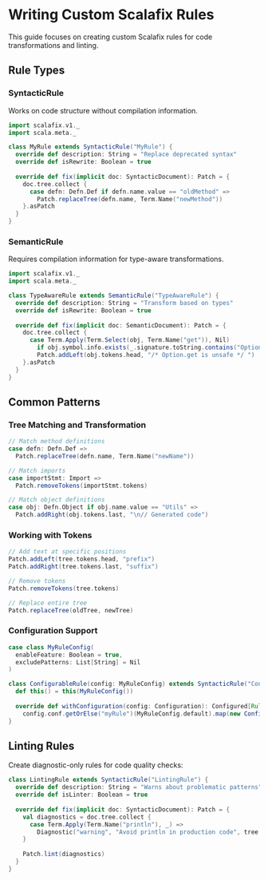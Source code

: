 # Writing Custom Scalafix Rules

This guide focuses on creating custom Scalafix rules for code transformations and linting.

## Rule Types

### SyntacticRule
Works on code structure without compilation information.

```scala
import scalafix.v1._
import scala.meta._

class MyRule extends SyntacticRule("MyRule") {
  override def description: String = "Replace deprecated syntax"
  override def isRewrite: Boolean = true
  
  override def fix(implicit doc: SyntacticDocument): Patch = {
    doc.tree.collect {
      case defn: Defn.Def if defn.name.value == "oldMethod" =>
        Patch.replaceTree(defn.name, Term.Name("newMethod"))
    }.asPatch
  }
}
```

### SemanticRule
Requires compilation information for type-aware transformations.

```scala
import scalafix.v1._
import scala.meta._

class TypeAwareRule extends SemanticRule("TypeAwareRule") {
  override def description: String = "Transform based on types"
  override def isRewrite: Boolean = true
  
  override def fix(implicit doc: SemanticDocument): Patch = {
    doc.tree.collect {
      case Term.Apply(Term.Select(obj, Term.Name("get")), Nil) 
        if obj.symbol.info.exists(_.signature.toString.contains("Option")) =>
        Patch.addLeft(obj.tokens.head, "/* Option.get is unsafe */ ")
    }.asPatch
  }
}
```

## Common Patterns

### Tree Matching and Transformation
```scala
// Match method definitions
case defn: Defn.Def => 
  Patch.replaceTree(defn.name, Term.Name("newName"))

// Match imports
case importStmt: Import =>
  Patch.removeTokens(importStmt.tokens)

// Match object definitions
case obj: Defn.Object if obj.name.value == "Utils" =>
  Patch.addRight(obj.tokens.last, "\n// Generated code")
```

### Working with Tokens
```scala
// Add text at specific positions
Patch.addLeft(tree.tokens.head, "prefix")
Patch.addRight(tree.tokens.last, "suffix")

// Remove tokens
Patch.removeTokens(tree.tokens)

// Replace entire tree
Patch.replaceTree(oldTree, newTree)
```

### Configuration Support
```scala
case class MyRuleConfig(
  enableFeature: Boolean = true,
  excludePatterns: List[String] = Nil
)

class ConfigurableRule(config: MyRuleConfig) extends SyntacticRule("ConfigurableRule") {
  def this() = this(MyRuleConfig())
  
  override def withConfiguration(config: Configuration): Configured[Rule] =
    config.conf.getOrElse("myRule")(MyRuleConfig.default).map(new ConfigurableRule(_))
}
```

## Linting Rules

Create diagnostic-only rules for code quality checks:

```scala
class LintingRule extends SyntacticRule("LintingRule") {
  override def description: String = "Warns about problematic patterns"
  override def isLinter: Boolean = true
  
  override def fix(implicit doc: SyntacticDocument): Patch = {
    val diagnostics = doc.tree.collect {
      case Term.Apply(Term.Name("println"), _) =>
        Diagnostic("warning", "Avoid println in production code", tree.pos)
    }
    
    Patch.lint(diagnostics)
  }
}
```
